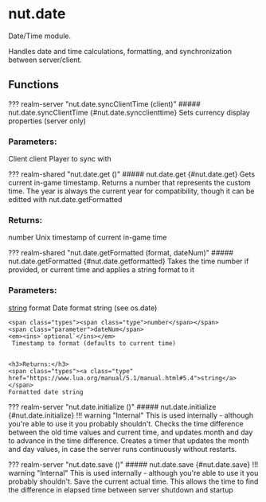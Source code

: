 # nut.date
Date/Time module.

Handles date and time calculations, formatting, and synchronization between server/client.
## Functions
??? realm-server "<a id=nut.date.syncClientTime></a>nut.date.syncClientTime (client)"
    ##### nut.date.syncClientTime {#nut.date.syncclienttime}
    Sets currency display properties (server only)
    <h3>Parameters:</h3>
    <span class="types"><span class="type">Client</span></span>
    <span class="parameter">client</span>
     Player to sync with



??? realm-shared "<a id=nut.date.get></a>nut.date.get ()"
    ##### nut.date.get {#nut.date.get}
    Gets current in-game timestamp.  Returns a number that represents the custom time.
	 The year is always the current year for compatibility, though it can be editted with nut.date.getFormatted
    <h3>Returns:</h3>
    <span class="types"><span class="type">number</span></span>
    Unix timestamp of current in-game time



??? realm-shared "<a id=nut.date.getFormatted></a>nut.date.getFormatted (format, dateNum)"
    ##### nut.date.getFormatted {#nut.date.getformatted}
    Takes the time number if provided, or current time and applies a string format to it
    <h3>Parameters:</h3>
    <span class="types"><a class="type" href="https://www.lua.org/manual/5.1/manual.html#5.4">string</a></span>
    <span class="parameter">format</span>
     Date format string (see os.date)

    <span class="types"><span class="type">number</span></span>
    <span class="parameter">dateNum</span>
    <em><ins>`optional`</ins></em>
     Timestamp to format (defaults to current time)


    <h3>Returns:</h3>
    <span class="types"><a class="type" href="https://www.lua.org/manual/5.1/manual.html#5.4">string</a></span>
    Formatted date string



??? realm-server "<a id=nut.date.initialize></a>nut.date.initialize ()"
    ##### nut.date.initialize {#nut.date.initialize}
    !!! warning "Internal"
        This is used internally - although you're able to use it you probably shouldn't.
    Checks the time difference between the old time values and current time, and updates month and day to advance in the time difference.
	 Creates a timer that updates the month and day values, in case the server runs continuously without restarts.

??? realm-server "<a id=nut.date.save></a>nut.date.save ()"
    ##### nut.date.save {#nut.date.save}
    !!! warning "Internal"
        This is used internally - although you're able to use it you probably shouldn't.
    Save the current actual time.  This allows the time to find the difference in elapsed time between server shutdown and startup

